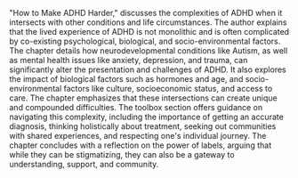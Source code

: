 "How to Make ADHD Harder," discusses the complexities of ADHD when it intersects with other conditions and life circumstances. The author explains that the lived experience of ADHD is not monolithic and is often complicated by co-existing psychological, biological, and socio-environmental factors. The chapter details how neurodevelopmental conditions like Autism, as well as mental health issues like anxiety, depression, and trauma, can significantly alter the presentation and challenges of ADHD. It also explores the impact of biological factors such as hormones and age, and socio-environmental factors like culture, socioeconomic status, and access to care. The chapter emphasizes that these intersections can create unique and compounded difficulties. The toolbox section offers guidance on navigating this complexity, including the importance of getting an accurate diagnosis, thinking holistically about treatment, seeking out communities with shared experiences, and respecting one's individual journey. The chapter concludes with a reflection on the power of labels, arguing that while they can be stigmatizing, they can also be a gateway to understanding, support, and community.